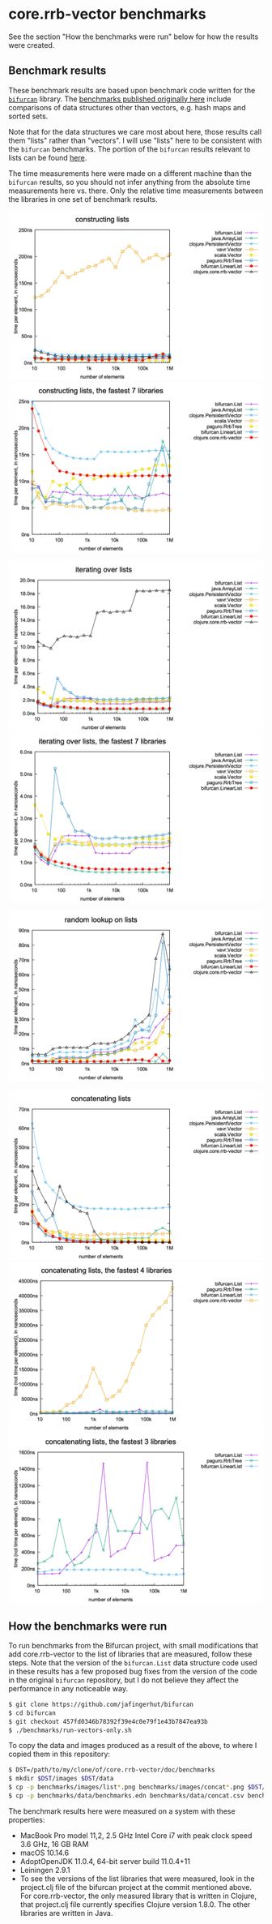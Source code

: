 # core.rrb-vector benchmarks

See the section "How the benchmarks were run" below for how the
results were created.


## Benchmark results

These benchmark results are based upon benchmark code written for the
[`bifurcan`](https://github.com/lacuna/bifurcan) library.  The
[benchmarks published originally
here](https://github.com/lacuna/bifurcan/blob/master/doc/comparison.md)
include comparisons of data structures other than vectors, e.g. hash
maps and sorted sets.

Note that for the data structures we care most about here, those
results call them "lists" rather than "vectors".  I will use "lists"
here to be consistent with the `bifurcan` benchmarks.  The portion of
the `bifurcan` results relevant to lists can be found
[here](https://github.com/lacuna/bifurcan/blob/master/doc/comparison.md#lists).

The time measurements here were made on a different machine than the
`bifurcan` results, so you should not infer anything from the absolute
time measurements here vs. there.  Only the relative time measurements
between the libraries in one set of benchmark results.

![](images/list_construct.png)
![](images/list_construct_all_but_vavr.png)

![](images/list_iterate.png)
![](images/list_iterate_all_but_core_rrb_vector.png)

![](images/list_lookup.png)

![](images/concat.png)
![](images/concat_time_all_rrb.png)
![](images/concat_time_all_rrb_but_core_rrb_vector.png)


## How the benchmarks were run

To run benchmarks from the Bifurcan project, with small modifications
that add core.rrb-vector to the list of libraries that are measured,
follow these steps.  Note that the version of the `bifurcan.List` data
structure code used in these results has a few proposed bug fixes from
the version of the code in the original `bifurcan` repository, but I
do not believe they affect the performance in any noticeable way.

```bash
$ git clone https://github.com/jafingerhut/bifurcan
$ cd bifurcan
$ git checkout 457fd0346b78392f39e4c0e79f1e43b7847ea93b
$ ./benchmarks/run-vectors-only.sh
```

To copy the data and images produced as a result of the above, to
where I copied them in this repository:

```bash
$ DST=/path/to/my/clone/of/core.rrb-vector/doc/benchmarks
$ mkdir $DST/images $DST/data
$ cp -p benchmarks/images/list*.png benchmarks/images/concat*.png $DST/images
$ cp -p benchmarks/data/benchmarks.edn benchmarks/data/concat.csv benchmarks/data/list*.csv $DST/data
```

The benchmark results here were measured on a system with these
properties:

* MacBook Pro model 11,2, 2.5 GHz Intel Core i7 with peak clock speed
  3.6 GHz, 16 GB RAM
* macOS 10.14.6
* AdoptOpenJDK 11.0.4, 64-bit server build 11.0.4+11
* Leiningen 2.9.1
* To see the versions of the list libraries that were measured, look
  in the project.clj file of the bifurcan project at the commit
  mentioned above.  For core.rrb-vector, the only measured library
  that is written in Clojure, that project.clj file currently
  specifies Clojure version 1.8.0.  The other libraries are written in
  Java.
